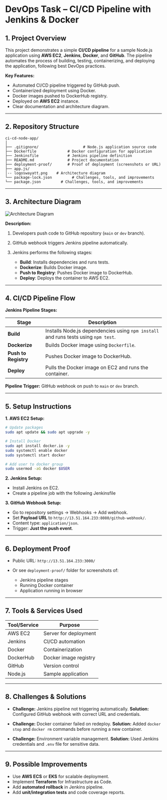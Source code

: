 # DevOps Task – CI/CD Pipeline with Jenkins & Docker

## 1. Project Overview

This project demonstrates a simple **CI/CD pipeline** for a sample Node.js application using **AWS EC2**, **Jenkins**, **Docker**, and **GitHub**. The pipeline automates the process of building, testing, containerizing, and deploying the application, following best DevOps practices.

**Key Features:**

* Automated CI/CD pipeline triggered by GitHub push.
* Containerized deployment using Docker.
* Docker images pushed to DockerHub registry.
* Deployed on **AWS EC2** instance.
* Clear documentation and architecture diagram.

---

## 2. Repository Structure

```
ci-cd-node-app/
│
├── .gitignore/                    # Node.js application source code
├── Dockerfile              # Docker configuration for application
├── Jenkinsfile             # Jenkins pipeline definition
├── README.md               # Project documentation
├── deployment-proof/       # Proof of deployment (screenshots or URL)
├── app.js/
│-- logoswayatt.png    # Architecture diagram
└── package-lock.json         # Challenges, tools, and improvements
└── package.json         # Challenges, tools, and improvements
```

---

## 3. Architecture Diagram

![Architecture Diagram](./docs/architecture.png)

**Description:**

1. Developers push code to GitHub repository (`main` or `dev` branch).
2. GitHub webhook triggers Jenkins pipeline automatically.
3. Jenkins performs the following stages:

   * **Build**: Installs dependencies and runs tests.
   * **Dockerize**: Builds Docker image.
   * **Push to Registry**: Pushes Docker image to DockerHub.
   * **Deploy**: Deploys the container to AWS EC2.

---

## 4. CI/CD Pipeline Flow

**Jenkins Pipeline Stages:**

| Stage                | Description                                                                        |
| -------------------- | ---------------------------------------------------------------------------------- |
| **Build**            | Installs Node.js dependencies using `npm install` and runs tests using `npm test`. |
| **Dockerize**        | Builds Docker image using `Dockerfile`.                                            |
| **Push to Registry** | Pushes Docker image to DockerHub.                                                  |
| **Deploy**           | Pulls the Docker image on EC2 and runs the container.                              |

**Pipeline Trigger:** GitHub webhook on push to `main` or `dev` branch.

---

## 5. Setup Instructions

**1. AWS EC2 Setup:**

```bash
# Update packages
sudo apt update && sudo apt upgrade -y

# Install Docker
sudo apt install docker.io -y
sudo systemctl enable docker
sudo systemctl start docker

# Add user to docker group
sudo usermod -aG docker $USER
```

**2. Jenkins Setup:**

* Install Jenkins on EC2.
* Create a pipeline job with the following Jenkinsfile


**3. GitHub Webhook Setup:**

* Go to repository settings → Webhooks → Add webhook.
* Set **Payload URL** to `http://13.51.164.233:8080/github-webhook/`.
* Content type: `application/json`.
* Trigger: **Just the push event**.

---

## 6. Deployment Proof

* Public URL: `http://13.51.164.233:3000/`
* Or see `deployment-proof/` folder for screenshots of:

  * Jenkins pipeline stages
  * Running Docker container
  * Application running in browser

---

## 7. Tools & Services Used

| Tool/Service | Purpose               |
| ------------ | --------------------- |
| AWS EC2      | Server for deployment |
| Jenkins      | CI/CD automation      |
| Docker       | Containerization      |
| DockerHub    | Docker image registry |
| GitHub       | Version control       |
| Node.js      | Sample application    |

---

## 8. Challenges & Solutions

* **Challenge:** Jenkins pipeline not triggering automatically.
  **Solution:** Configured GitHub webhook with correct URL and credentials.

* **Challenge:** Docker container failed on redeploy.
  **Solution:** Added `docker stop` and `docker rm` commands before running a new container.

* **Challenge:** Environment variable management.
  **Solution:** Used Jenkins credentials and `.env` file for sensitive data.

---

## 9. Possible Improvements

* Use **AWS ECS** or **EKS** for scalable deployment.
* Implement **Terraform** for Infrastructure as Code.
* Add **automated rollback** in Jenkins pipeline.
* Add **unit/integration tests** and code coverage reports.

